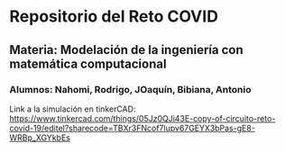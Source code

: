 # Repositorio del Reto COVID
## Materia: Modelación de la ingeniería con matemática computacional
### Alumnos: Nahomi, Rodrigo, JOaquín, Bibiana, Antonio
Link a la simulación en tinkerCAD: https://www.tinkercad.com/things/05Jz0QJi43E-copy-of-circuito-reto-covid-19/editel?sharecode=TBXr3FNcof7lupv67GEYX3bPas-gE8-WRBp_XGYkbEs
